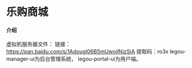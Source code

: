 # 乐购商城

#### 介绍
虚拟机服务器文件：
链接：https://pan.baidu.com/s/1Adougl06B5mUwojINizSiA 
提取码：ro3x
legou-manager-ui为后台管理系统，
legou-portal-ui为用户端。
